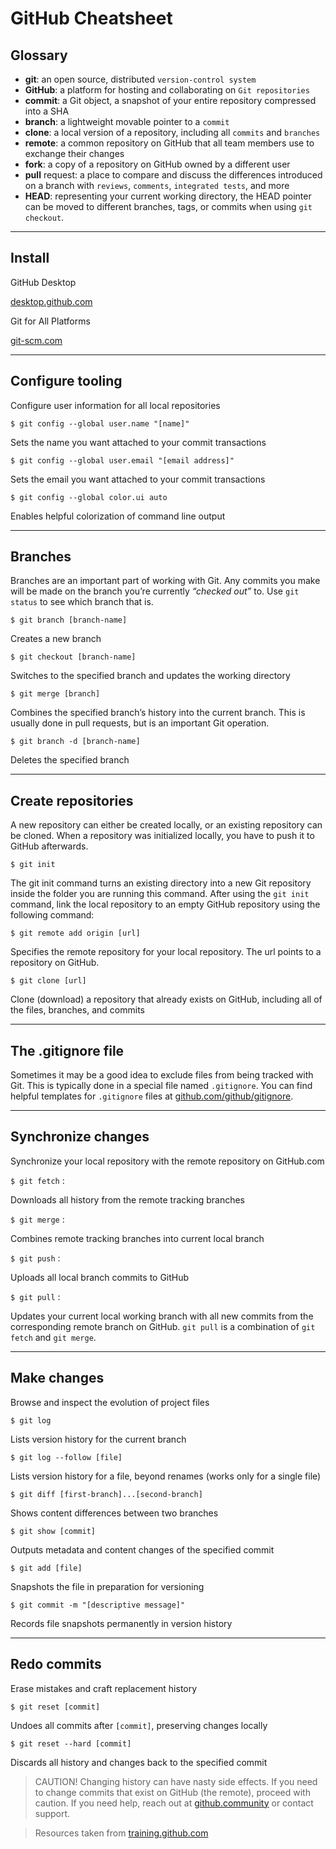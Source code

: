 # GitHub Cheatsheet

## Glossary
- **git**: an open source, distributed `version-control system`
- **GitHub**: a platform for hosting and collaborating on `Git repositories`
- **commit**: a Git object, a snapshot of your entire repository compressed into a SHA
- **branch**: a lightweight movable pointer to a `commit`
- **clone**: a local version of a repository, including all `commits` and `branches`
- **remote**: a common repository on GitHub that all team members use to exchange their changes
- **fork**: a copy of a repository on GitHub owned by a different user
- **pull** request: a place to compare and discuss the differences introduced on a branch with `reviews`, `comments`, `integrated tests`, and more
- **HEAD**: representing your current working directory, the HEAD pointer can be moved to different branches, tags, or commits when using `git checkout`.


---
## Install
GitHub Desktop

[desktop.github.com](https://desktop.github.com/)

Git for All Platforms

[git-scm.com](https://git-scm.com/)

---

## Configure tooling
Configure user information for all local repositories

`$ git config --global user.name "[name]"`

Sets the name you want attached to your commit transactions

`$ git config --global user.email "[email address]"`

Sets the email you want attached to your commit transactions

`$ git config --global color.ui auto`

Enables helpful colorization of command line output

---
## Branches
Branches are an important part of working with Git. Any commits you make will be made on the branch you’re currently *“checked out”* to. Use `git status` to see which branch that is.

`$ git branch [branch-name]`

Creates a new branch

`$ git checkout [branch-name]`

Switches to the specified branch and updates the working directory

`$ git merge [branch]`

Combines the specified branch’s history into the current branch. This is usually done in pull requests, but is an important Git operation.

`$ git branch -d [branch-name]`

Deletes the specified branch

---
## Create repositories

A new repository can either be created locally, or an existing repository can be cloned. When a repository was initialized locally, you have to push it to GitHub afterwards.

`$ git init`

The git init command turns an existing directory into a new Git repository inside the folder you are running this command. After using the `git init` command, link the local repository to an empty GitHub repository using the following command:

`$ git remote add origin [url]`

Specifies the remote repository for your local repository. The url points to a repository on GitHub.

`$ git clone [url]`

Clone (download) a repository that already exists on GitHub, including all of the files, branches, and commits

---
## The .gitignore file
Sometimes it may be a good idea to exclude files from being tracked with Git. This is typically done in a special file named `.gitignore`. You can find helpful templates for `.gitignore` files at [github.com/github/gitignore](https://github.com/github/gitignore).

---
## Synchronize changes
Synchronize your local repository with the remote repository on GitHub.com

`$ git fetch` :

Downloads all history from the remote tracking branches

`$ git merge` :

Combines remote tracking branches into current local branch

`$ git push` :

Uploads all local branch commits to GitHub

`$ git pull` :

Updates your current local working branch with all new commits from the corresponding remote branch on GitHub. `git pull` is a combination of `git fetch` and `git merge`.

---
## Make changes
Browse and inspect the evolution of project files

`$ git log`

Lists version history for the current branch

`$ git log --follow [file]`

Lists version history for a file, beyond renames (works only for a single file)

`$ git diff [first-branch]...[second-branch]`

Shows content differences between two branches

`$ git show [commit]`

Outputs metadata and content changes of the specified commit

`$ git add [file]`

Snapshots the file in preparation for versioning

`$ git commit -m "[descriptive message]"`

Records file snapshots permanently in version history

---
## Redo commits
Erase mistakes and craft replacement history

`$ git reset [commit]`

Undoes all commits after `[commit]`, preserving changes locally

`$ git reset --hard [commit]`

Discards all history and changes back to the specified commit

> CAUTION! Changing history can have nasty side effects. If you need to change commits that exist on GitHub (the remote), proceed with caution. If you need help, reach out at [github.community](https://github.community/) or contact support.


> Resources taken from [training.github.com](https://training.github.com/downloads/github-git-cheat-sheet/)


